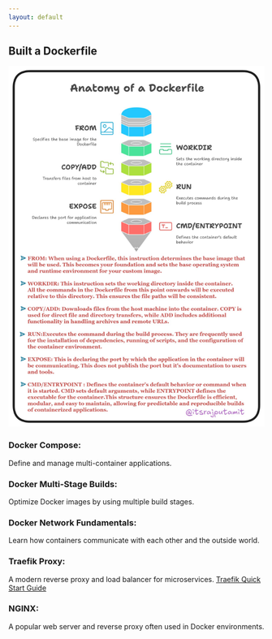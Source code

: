 ```yaml
---
layout: default
---
```


## Built a Dockerfile
![Anatomy of Dockerfile](../image/image.png)

### **Docker Compose**: 
Define and manage multi-container applications.
### **Docker Multi-Stage Builds**: 
Optimize Docker images by using multiple build stages.
### **Docker Network Fundamentals**: 
Learn how containers communicate with each other and the outside world.
### **Traefik Proxy**: 
A modern reverse proxy and load balancer for microservices. [Traefik Quick Start Guide](https://doc.traefik.io/traefik/getting-started/quick-start/)
### **NGINX**: 
A popular web server and reverse proxy often used in Docker environments.